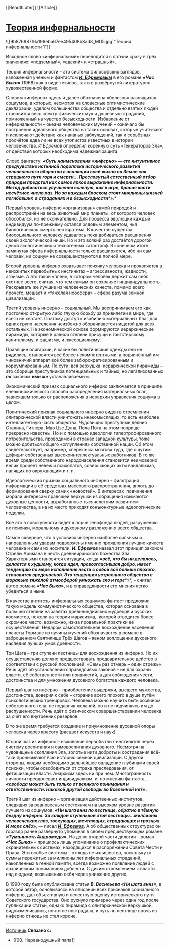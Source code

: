 [[ReadItLater]] [[Article]]

# [Теория инфернальности](https://toposrednik.ru/entsiklopediya-kolca-drakona/teoriya-infernalnosti)

![[9b876887f6a196eba67ee495408b8ad8_MD5.jpg|"Теория инфернальности 1"]]

Исходное слово «инфернальный» переводится с латыни сразу в трёх значениях: «подземный», «адский» и «страшный».

Теория инфернальности – это система философских взглядов, изложенная учёным и фантастом [***И. Ефремовым***](https://toposrednik.ru/novosti-fantastiki/pamyatnik-i-efremovu) в его романе ***«Час Быка»*** (1968) как в виде тезисов, так и в развёрнутой литературно художественной форме.

Словом «инферно» здесь и далее обозначена «болезнь» разнящихся социумов, в которых, несмотря на словесные оптимистические декларации, уделом большинства общества и отдельно взятых людей становится весь спектр физических мук и душевных страданий, помноженный на чувство безысходности. Избавление от инфернальности – океана человеческих мучений – означало бы построение идеального общества на таких основах, которые учитывают и исключают действие как наивных заблуждений, так и серьёзных просчётов едва ли не всех утопистов известных в истории человечества. *И* *Ефремов* определил коренную суть «генераторов Зла», от действия которых необходима надёжная защита.

Слово фантасту: ***«Суть наименования «инферно» — его интуитивное предчувствие истинной подоплеки исторического развития человеческого общества в эволюции всей жизни на Земле как страшного пути горя и смерти… Пресловутый естественный отбор природы предстал как самое яркое выражение инфернальности. Метод добиваться улучшения вслепую, как в игре, бросая кости несчётное число раз. Но за каждым броском стоят миллионы жизней погибавших  в страданиях и в безысходности****».*

Первый уровень инферно «организован» самой природой и распространён на весь животный мир планеты, от которого человек обособился, но не окончательно. Для процесса эволюции каждый индивидуум по-прежнему остался рядовым элементом, чья биологическая смерть неотвратима. В качестве существа биосоциального человеку удавалось пока добиваться расширения своей экологической ниши. Но и это всякий раз достаётся дорогой ценой экологических и техногенных катастроф. В конечном итоге замкнутая сфера инфернальности только расширяется, ибо ни сам человек, ни социум не совершенствуются в полной мере.

Второй уровень инферно охватывает психику человека и проявляется в неизжитых первобытных инстинктах – агрессивности, жадности, эгоизме. А это такой «плен», в котором человек держит сам себя охотнее всего, считая, что тем самым он сохраняет индивидуальность. Раскрывать же лучшие из человеческих качеств, помимо всего прочего, мешает и «тяжёлая ноосфера» – сфера разума земной цивилизации.

Третий уровень инферно – социальный. Мы воспринимаем его как постоянно открытую либо глухую борьбу за привилегии в мире, где всего не хватает. Поэтому доступ к изобилию материальных благ для одних групп населения неизбежно оборачивается нищетой для всех остальных. На экономической основе формируются иерархические пирамиды, которые в равной степени присущи и гангстерскому капитализму, и фашизму, и лжесоциализму.

Правящие олигархии, в какие бы политические одежды они не рядились, становятся всё более некомпетентными, а подчинённый им чиновничий аппарат всё более забюрократизированным и коррумпированным. По сути, вся верхушка  иерархической пирамиды – это сборище преступников потенциальных и тайных, но легализованных ***по*** законам ***ими же*** устанавливаемым.

Экономический признак социального инферно заключается в принципе внеэкономического способа распределения материальных благ, зависящем только от расположения в иерархии управления социума в целом.

Политический признак социального инферно виден в стремлении олигархической власти уничтожать инакомыслящих, то есть наиболее интеллигентную часть общества. Чудовищно преступные деяния Сталина, Гитлера, Мао Цзе Дуна, Пола Пота на этом поприще прекрасно известны. Но и с помощью идеологии гипертрофированного потребительства, проводимой в странах западной культуры, тоже можно добиться общего «оглупления» собственной нации. Об этом свидетельствует, например, «перекачка мозгов» туда, где ощутим дефицит собственных высокоинтеллектуальных работников. В то же время среди собственного народонаселения становится неимоверно велик процент невеж и психопатов, совершающих акты вандализма, палящих по окружающим и т. п.

Идеологический признак социального инферно – фильтрация информации в её средствах массового распространения, вплоть до формирования сверху самих «новостей». В интересах  подчинения морали интересам правящей верхушки из обращения изымаются духовные ценности, выработанные тысячелетним развитием человечества, а на их место приходят конъюнктурные идеологические поделки.

Всё это в совокупности ведёт к порче генофонда людей, разрушению их психики, моральному и духовному разложению всего общества.

Самое скверное, что в условиях инферно наиболее сильным и направленным ударам подвержены именно проявления лучших качеств человека и сами их носители. ***И.* *Ефремов*** назвал этот принцип законом Стрелы Аримана в честь древнеиранского божества Зла. Характерными становятся ситуации, когда ***«всё, что бы ни делалось, делается к худшему, когда идея, провозгласившая добро, имеет тенденцию по мере исполнения нести с собой всё больше плохого, становится вредоносной. Это тенденция устроенного общества с морально тяжёлой атмосферой умножать зло и горе****»*, – считал автор романа ***«Час Быка»***, и в справедливости его мнения легко убедиться и ныне.

В качестве антитезы инфернальных социумов фантаст предложил такую модель коммунистического общества, которая основана в большей степени на заветах древнеиндийских мудрецов и русских космистов, нежели на теории марксизма,  которой отводится более скромное место, возможно, из-за провальной практики её осуществления. Недаром самостоятельное восхождение населения планеты Торманс из пучины мучений обозначается в романе в заброшенном Святилище Трёх Шагов – явном воплощении духовного наследия лучших умов древности.

Три Шага – три ступени лестницы для восхождения из инферно. Но их осуществлению должно предшествовать предварительное действо в соответствии с русской пословицей: «Семь раз отмерь – один отрежь». Речь идёт об установлении справедливых законов – не для охраны власти, её собственности или привилегий, а для соблюдения чести, достоинства и для умножения духовного богатства каждого человека.

Первый шаг из инферно – приобретение выдержки, высшего мужества, достоинства, доверия к себе – сгорание всего плохого в душе путём психологических тренировок. Человека можно научить быть хозяином собственного тела, не подавляя желаний, но и не подчиняясь им до распущенности. Речь идёт о физическом совершенствовании человека за счёт его внутренних резервов.

В то же время требуется создание и приумножение духовной опоры человека через красоту (расцвет искусств и наук).

Второй шаг из инферно – изживание первобытных инстинктов через систему воспитания и самовоспитания духовного. Несмотря на чудовищные скопления Зла, золотые нити доброты и сострадания всё-таки пронизывают всю историю земной цивилизации. С другой стороны, людям необходимо дальнейшее овладение глубинами своей психики, чтобы освободиться от страха преследования, от фетишизации власти. Анархизм здесь ни при чём. Многогранность личности преодолевает индивидуализм, и, по мнению фантаста, ***«свобода может быть только от великого понимания и ответственности. Никакой другой свободы во Вселенной нет»*.**

Третий шаг из инферно – организация действенных институтов, следящих за равновесным состоянием на высоком уровне развития лучшего из социумов. ***«Ни шага вниз по лестнице, обратно в тёмную бездну инферно. За каждой ступенькой этой лестницы…миллионы человеческих глаз, тоскующих, мечтающих, страдающих и грозных. И море слёз»***, — писал ***[И. Ефремов](https://toposrednik.ru/autorsoffuture/i-efremov-na-puti-k-sverxcheloveku)***. А об общественных структурах он гораздо ранее развёрнуто упоминал в своём предшествующем романе ***«Туманность Андромеды»***. На долю второй части дилогии – роман ***«Час Быка»*** *–* пришлось лишь упоминание о профилактических охранительных системах, находящихся в распоряжении Совета Чести и Права. Эти особые системы – отнюдь не излишество, поскольку от суммы пережитых за миллионы лет инфернальных страданий, накопленных в генной памяти, всегда возможно появление людей с архаическим пониманием доблести. С диким стремлением к власти над людьми, возвышению себя через унижение других.

В 1990 году была опубликована статья ***В. Васильева*** ***«Ни шага вниз»**,* в которой автор, основываясь на описании всех признаков социального инферно, дал объективную и нелестную оценку исторического пути Советского государства. Оно рухнуло примерно через один год после публикации статьи, однако пирамида с олигархической верхушкой, видоизменившись, почти не пострадала, и путь по лестнице прочь из инферно отнюдь не стал короче.

---
[Источник](https://toposrednik.ru/entsiklopediya-kolca-drakona/teoriya-infernalnosti)
**Связано с:**
 - [[00. Неравнодушный папа]]